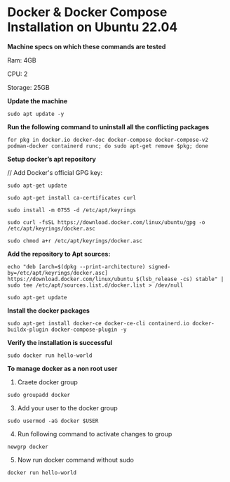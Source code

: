 # Docker & Docker Compose Installation on Ubuntu 22.04


**Machine specs on which these commands are tested**

Ram:  4GB

CPU:  2

Storage:  25GB


**Update the machine**

`sudo apt update -y`



**Run the following command to uninstall all the conflicting packages**

```
for pkg in docker.io docker-doc docker-compose docker-compose-v2 podman-docker containerd runc; do sudo apt-get remove $pkg; done
```




**Setup docker’s apt repository**

// Add Docker's official GPG key:

```
sudo apt-get update

sudo apt-get install ca-certificates curl

sudo install -m 0755 -d /etc/apt/keyrings

sudo curl -fsSL https://download.docker.com/linux/ubuntu/gpg -o /etc/apt/keyrings/docker.asc

sudo chmod a+r /etc/apt/keyrings/docker.asc
```


**Add the repository to Apt sources:**
```
echo "deb [arch=$(dpkg --print-architecture) signed-by=/etc/apt/keyrings/docker.asc] https://download.docker.com/linux/ubuntu $(lsb_release -cs) stable" | sudo tee /etc/apt/sources.list.d/docker.list > /dev/null
```


`sudo apt-get update`




**Install the docker packages**

`sudo apt-get install docker-ce docker-ce-cli containerd.io docker-buildx-plugin docker-compose-plugin -y`






**Verify the installation is successful**

`sudo docker run hello-world`




**To manage docker as a non root user**

1. Craete docker group

`sudo groupadd docker`

3. Add your user to the docker group

`sudo usermod -aG docker $USER`

4. Run following command to activate changes to group

`newgrp docker`

5. Now run docker command without sudo

`docker run hello-world`
